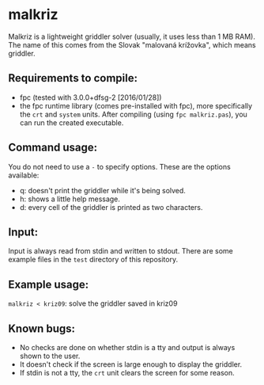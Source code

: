 # malkriz
Malkriz is a lightweight griddler solver (usually, it uses less than 1 MB RAM).
The name of this comes from the Slovak "malovaná krížovka", which means griddler.

## Requirements to compile:
- fpc (tested with 3.0.0+dfsg-2 \[2016/01/28\])
- the fpc runtime library (comes pre-installed with fpc), more specifically the `crt` and `system` units.
After compiling (using `fpc malkriz.pas`), you can run the created executable.

## Command usage:
You do not need to use a `-` to specify options. These are the options available:
- q: doesn't print the griddler while it's being solved.
- h: shows a little help message.
- d: every cell of the griddler is printed as two characters.

## Input:
Input is always read from stdin and written to stdout. There are some example files in the `test` directory of this repository.

## Example usage:
`malkriz < kriz09`: solve the griddler saved in kriz09

## Known bugs:
- No checks are done on whether stdin is a tty and output is always shown to the user.
- It doesn't check if the screen is large enough to display the griddler.
- If stdin is not a tty, the `crt` unit clears the screen for some reason.
